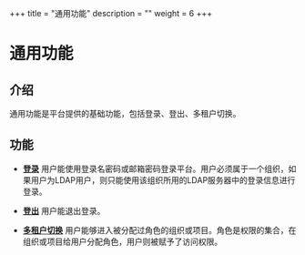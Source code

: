 ﻿+++
title = "通用功能"
description = ""
weight = 6
+++

# 通用功能

<h2 id="1">介绍</h2>

通用功能是平台提供的基础功能，包括登录、登出、多租户切换。

<h2 id="2">功能</h2>

- [**登录**](./common1_login) 用户能使用登录名密码或邮箱密码登录平台。用户必须属于一个组织，如果用户为LDAP用户，则只能使用该组织所用的LDAP服务器中的登录信息进行登录。

- [**登出**](./common2_logout) 用户能退出登录。

- [**多租户切换**](./common3_tenant_switch) 用户能够进入被分配过角色的组织或项目。角色是权限的集合，在组织或项目给用户分配角色，用户则被赋予了访问权限。